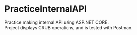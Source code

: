 # PracticeInternalAPI
Practice making internal API using ASP.NET CORE.  
Project displays CRUB operations, and is tested with Postman.